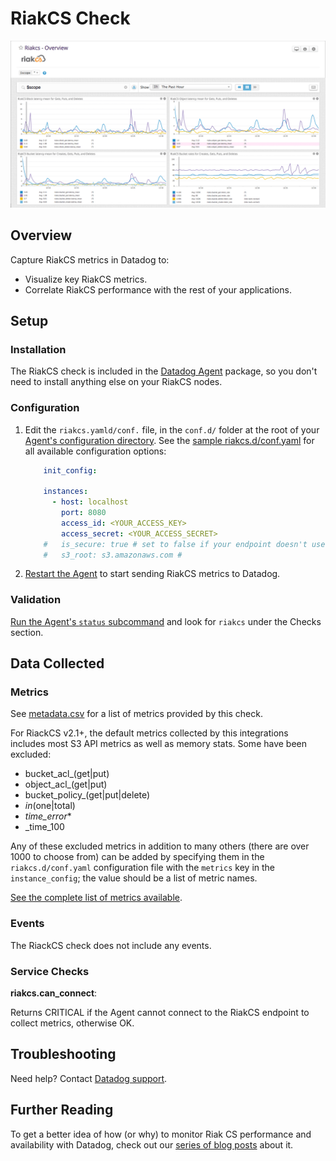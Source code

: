 # RiakCS Check

![RiakCS Dashboard][1]

## Overview

Capture RiakCS metrics in Datadog to:

* Visualize key RiakCS metrics.
* Correlate RiakCS performance with the rest of your applications.

## Setup
### Installation

The RiakCS check is included in the [Datadog Agent][2] package, so you don't need to install anything else on your RiakCS nodes.

### Configuration

1. Edit the `riakcs.yamld/conf.` file, in the `conf.d/` folder at the root of your [Agent's configuration directory][3].
    See the [sample riakcs.d/conf.yaml][4] for all available configuration options:

    ```yaml
        init_config:

        instances:
          - host: localhost
            port: 8080
            access_id: <YOUR_ACCESS_KEY>
            access_secret: <YOUR_ACCESS_SECRET>
        #   is_secure: true # set to false if your endpoint doesn't use SSL
        #   s3_root: s3.amazonaws.com #
    ```

2. [Restart the Agent][5] to start sending RiakCS metrics to Datadog.

### Validation

[Run the Agent's `status` subcommand][6] and look for `riakcs` under the Checks section.

## Data Collected
### Metrics

See [metadata.csv][7] for a list of metrics provided by this check.

For RiackCS v2.1+, the default metrics collected by this integrations includes most S3 API metrics as well as memory stats. Some have been excluded:

* bucket_acl_(get|put)
* object_acl_(get|put)
* bucket_policy_(get|put|delete)
* _in_(one|total)
* _time_error_*
* _time_100

Any of these excluded metrics in addition to many others (there are over 1000 to choose from) can be added by specifying them in the
`riakcs.d/conf.yaml` configuration file with the `metrics` key in the `instance_config`; the value should be a list of metric names.

[See the complete list of metrics available][8].

### Events
The RiackCS check does not include any events.

### Service Checks

**riakcs.can_connect**:

Returns CRITICAL if the Agent cannot connect to the RiakCS endpoint to collect metrics, otherwise OK.

## Troubleshooting
Need help? Contact [Datadog support][9].

## Further Reading
To get a better idea of how (or why) to monitor Riak CS performance and availability with Datadog, check out our [series of blog posts][10] about it.


[1]: https://raw.githubusercontent.com/DataDog/integrations-core/master/riakcs/images/riakcs_dashboard.png
[2]: https://app.datadoghq.com/account/settings#agent
[3]: https://docs.datadoghq.com/agent/guide/agent-configuration-files/?tab=agentv6#agent-configuration-directory
[4]: https://github.com/DataDog/integrations-core/blob/master/riakcs/datadog_checks/riakcs/data/conf.yaml.example
[5]: https://docs.datadoghq.com/agent/guide/agent-commands/?tab=agentv6#start-stop-and-restart-the-agent
[6]: https://docs.datadoghq.com/agent/guide/agent-commands/?tab=agentv6#agent-status-and-information
[7]: https://github.com/DataDog/integrations-core/blob/master/riakcs/metadata.csv
[8]: https://github.com/basho/riak_cs/wiki/Riak-cs-and-stanchion-metrics
[9]: https://docs.datadoghq.com/help
[10]: https://www.datadoghq.com/blog/monitor-riak-cs-performance-and-availability
